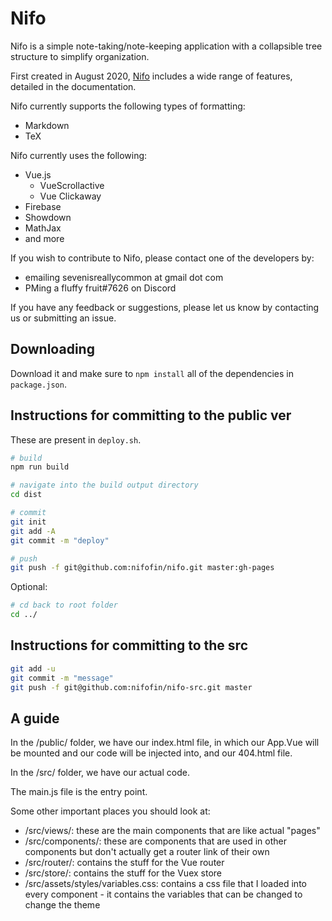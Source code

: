 # Nifo

Nifo is a simple note-taking/note-keeping application with a collapsible tree structure to simplify organization.

First created in August 2020, [Nifo](https:;//nifofin.github.io/nifo/) includes a wide range of features, detailed in the documentation.

Nifo currently supports the following types of formatting:

- Markdown
- TeX

Nifo currently uses the following:

- Vue.js
  - VueScrollactive
  - Vue Clickaway
- Firebase
- Showdown
- MathJax
- and more

If you wish to contribute to Nifo, please contact one of the developers by:

- emailing sevenisreallycommon at gmail dot com
- PMing a fluffy fruit#7626 on Discord

If you have any feedback or suggestions, please let us know by contacting us or submitting an issue.

## Downloading

Download it and make sure to `npm install` all of the dependencies in `package.json`.

## Instructions for committing to the public ver
These are present in `deploy.sh`.
```bash
# build
npm run build
```

```bash
# navigate into the build output directory
cd dist
```

```bash
# commit
git init
git add -A
git commit -m "deploy"
```

```bash
# push
git push -f git@github.com:nifofin/nifo.git master:gh-pages
```
Optional:
```bash
# cd back to root folder
cd ../
```

## Instructions for committing to the src
```bash
git add -u
git commit -m "message"
git push -f git@github.com:nifofin/nifo-src.git master
```

## A guide
In the /public/ folder, we have our index.html file, in which our App.Vue will be mounted and our code will be injected into, and our 404.html file.

In the /src/ folder, we have our actual code.

The main.js file is the entry point.

Some other important places you should look at:

- /src/views/: these are the main components that are like actual "pages"
- /src/components/: these are components that are used in other components but don't actually get a router link of their own
- /src/router/: contains the stuff for the Vue router
- /src/store/: contains the stuff for the Vuex store
- /src/assets/styles/variables.css: contains a css file that I loaded into every component - it contains the variables that can be changed to change the theme
